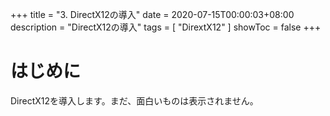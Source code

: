 ﻿+++
title = "3. DirectX12の導入"
date = 2020-07-15T00:00:03+08:00
description = "DirectX12の導入"
tags = [
    "DirextX12"
]
showToc = false
+++

# はじめに

DirectX12を導入します。まだ、面白いものは表示されません。


